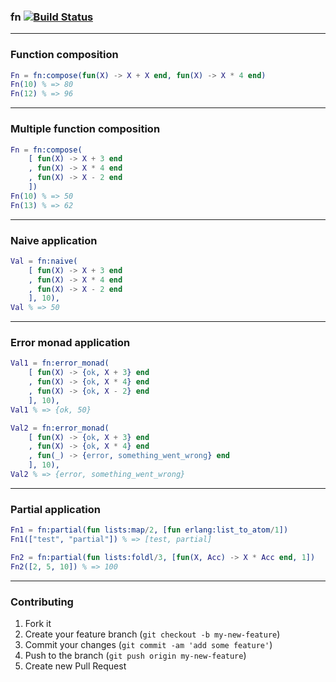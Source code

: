 ### fn [![Build Status](https://img.shields.io/travis/artemeff/fn.svg)](https://travis-ci.org/artemeff/fn)

---

### Function composition

```erlang
Fn = fn:compose(fun(X) -> X + X end, fun(X) -> X * 4 end)
Fn(10) % => 80
Fn(12) % => 96
```

---

### Multiple function composition

```erlang
Fn = fn:compose(
    [ fun(X) -> X + 3 end
    , fun(X) -> X * 4 end
    , fun(X) -> X - 2 end
    ])
Fn(10) % => 50
Fn(13) % => 62
```

---

### Naive application

```erlang
Val = fn:naive(
    [ fun(X) -> X + 3 end
    , fun(X) -> X * 4 end
    , fun(X) -> X - 2 end
    ], 10),
Val % => 50
```

---

### Error monad application

```erlang
Val1 = fn:error_monad(
    [ fun(X) -> {ok, X + 3} end
    , fun(X) -> {ok, X * 4} end
    , fun(X) -> {ok, X - 2} end
    ], 10),
Val1 % => {ok, 50}

Val2 = fn:error_monad(
    [ fun(X) -> {ok, X + 3} end
    , fun(X) -> {ok, X * 4} end
    , fun(_) -> {error, something_went_wrong} end
    ], 10),
Val2 % => {error, something_went_wrong}
```

---

### Partial application

```erlang
Fn1 = fn:partial(fun lists:map/2, [fun erlang:list_to_atom/1])
Fn1(["test", "partial"]) % => [test, partial]

Fn2 = fn:partial(fun lists:foldl/3, [fun(X, Acc) -> X * Acc end, 1])
Fn2([2, 5, 10]) % => 100
```

---

### Contributing

1. Fork it
2. Create your feature branch (`git checkout -b my-new-feature`)
3. Commit your changes (`git commit -am 'add some feature'`)
4. Push to the branch (`git push origin my-new-feature`)
5. Create new Pull Request
